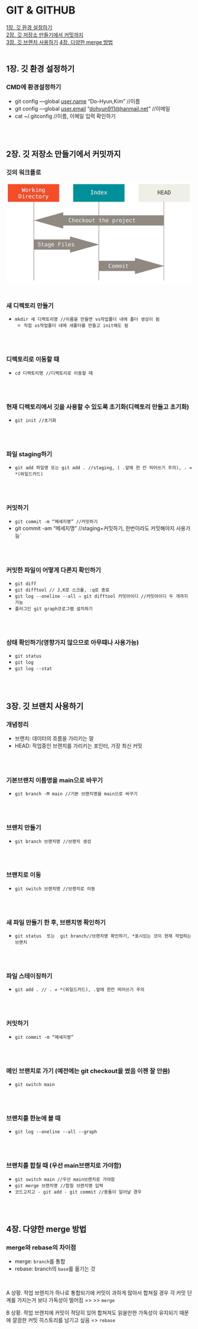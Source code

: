 # GIT & GITHUB
[1장. 깃 환경 설정하기](#1장.-깃-환경-설정하기)  
[2장. 깃 저장소 만들기에서 커밋까지](#2장.-깃-저장소-만들기에서-커밋까지)  
[3장. 깃 브랜치 사용하기](#3장.깃-브랜치-사용하기)
[4장. 다양한 merge 방법](#4장.-다양한-merge-방법)
<br>
<br>

## 1장. 깃 환경 설정하기

### CMD에 환경설정하기

- git config —global [user.name](http://user.name) “Do-Hyun,Kim” //이름
- git config —global [user.email](http://user.email) “dohyun911@hanmail.net” //이메일
- cat ~/.gitconfig  //이름, 이메일 입력 확인하기
<br>
<br>

## 2장. 깃 저장소 만들기에서 커밋까지

### 깃의 워크플로
![gitflow](gitworkflow.png)
<br>
<br>

### 새 디렉토리 만들기  
  
- `mkdir 새 디렉토리명 //이름을 만들면 vs작업폴더 내에 폴더 생성이 됨`
  - `직접 vs작업폴더 내에 새폴더를 만들고 init해도 됨`
<br>
<br>

### 디렉토리로 이동할 때  
  
- `cd 디렉토리명 //디렉토리로 이동할 때`
<br>
<br>

### 현재 디렉토리에서 깃을 사용할 수 있도록 초기화(디렉토리 만들고 초기화)
  
- `git init //초기화`
<br>
<br>

### 파일 staging하기
  
- `git add 파일명 또는 git add . //staging, ( .앞에 한 칸 띄어쓰기 주의), . = *(와일드카드)`
<br>
<br>

### 커밋하기  
  
- `git commit -m “메세지명” //커밋하기`
- git commit -am “메세지명” //staging+커밋하기, 한번이라도 커밋해야지 사용가능`
<br>
<br>

### 커밋한 파일이 어떻게 다른지 확인하기
  
- `git diff`
- `git difftool // J,K로 스크롤, :q로 종료`
- `git log --oneline --all ⇒ git difftool 커밋아이디 //커밋아이디 두 개까지 가능`
- `플러그인 git graph프로그램 설치하기`
<br>
<br>

### 상태 확인하기(영향가지 않으므로 아무때나 사용가능)  
  
- `git status`
- `git log`
- `git log --stat`
<br>
<br>

## 3장. 깃 브랜치 사용하기

### 개념정리

- 브랜치:  데이터의 흐름을 가리키는 말
- HEAD: 작업중인 브랜치를 가리키는 포인터, 가장 최신 커밋
<br>
<br>

### 기본브랜치 이름명을 main으로 바꾸기
  
- `git branch -M main //기본 브랜치명을 main으로 바꾸기`
<br>
<br>

### 브랜치 만들기
  
- `git branch 브랜치명 //브랜치 생성`
<br>
<br>

### 브랜치로 이동
  
- `git switch 브랜치명 //브랜치로 이동`
<br>
<br>

### 새 파일 만들기 한 후, 브랜치명 확인하기
  
- `git status  또는  git branch//브랜치명 확인하기, *표시있는 것이 현재 작업하는 브랜치`
<br>
<br>

### 파일 스테이징하기
  
- `git add . // . = *(와일드카드), .앞에 한칸 띄어쓰기 주의`
<br>
<br>

### 커밋하기
  
- `git commit -m “메세지명”`
<br>
<br>

### 메인 브랜치로 가기 (예전에는 git checkout을 썼음 이젠 잘 안씀)

- `git switch main`
<br>
<br>

### 브랜치를 한눈에 볼 때

- `git log --oneline --all --graph`
<br>
<br>

### 브랜치를 합칠 때 (우선 main브랜치로 가야함)

- `git switch main //우선 main브랜치로 가야함`
- `git merge 브랜치명 //합칠 브랜치명 입력`
- `코드고치고 - git add - git commit //충돌이 일어날 경우`
<br>
<br>

## 4장. 다양한 merge 방법

### merge와 rebase의 차이점

- merge: `branch`를 통합
- rebase: branch의 `base`를 옮기는 것  
<br>

A 상황. 작업 브렌치가 하나로 통합되기에 커밋이 과하게 많아서 합쳐질 경우 각 커밋 단계를 가지는거 보다 가독성이 떨어짐 => >> `merge`
<br>

B 상황. 작업 브렌치에 커밋이 적당히 있어 합쳐져도 읽을만한 가독성이 유지되기 때문에 깔끔한 커밋 히스토리를 남기고 싶음 => `rebase`
<br>
<br>



